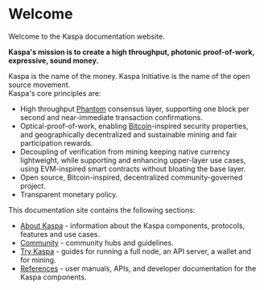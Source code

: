 # Welcome

Welcome to the Kaspa documentation website.

**Kaspa's mission is to create a high throughput, photonic proof-of-work, expressive, sound money.**

Kaspa is the name of the money. Kaspa Initiative is the name of the open source movement.  
Kaspa's core principles are:

* High throughput [Phantom](https://eprint.iacr.org/2018/104.pdf) consensus layer, supporting one block per second and near-immediate transaction confirmations.
* Optical-proof-of-work, enabling [Bitcoin](https://bitcoin.org/bitcoin.pdf)-inspired security properties, and geographically decentralized and sustainable mining and fair participation rewards.
* Decoupling of verification from mining keeping native currency lightweight, while supporting and enhancing upper-layer use cases, using EVM-inspired smart contracts without bloating the base layer.
* Open source, Bitcoin-inspired, decentralized community-governed project.
* Transparent monetary policy.

This documentation site contains the following sections:

* [About Kaspa]() - information about the Kaspa components, protocols, features and use cases.
* [Community](community/community-guide.md) - community hubs and guidelines.
* [Try Kaspa](try-kaspa/overview.md) - guides for running a full node, an API server, a wallet and for mining.
* [References](api-reference/untitled.md) - user manuals, APIs, and developer documentation for the Kaspa components.





